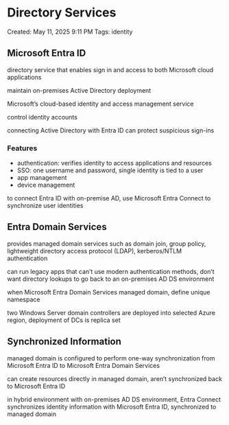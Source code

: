 # Directory Services

Created: May 11, 2025 9:11 PM
Tags: identity

## Microsoft Entra ID

directory service that enables sign in and access to both Microsoft cloud applications

maintain on-premises Active Directory deployment

Microsoft’s cloud-based identity and access management service

control identity accounts

connecting Active Directory with Entra ID can protect suspicious sign-ins

### Features

- authentication: verifies identity to access applications and resources
- SSO: one username and password, single identity is tied to a user
- app management
- device management

to connect Entra ID with on-premise AD, use Microsoft Entra Connect to synchronize user identities

## Entra Domain Services

provides managed domain services such as domain join, group policy, lightweight directory access protocol (LDAP), kerberos/NTLM authentication

can run legacy apps that can’t use modern authentication methods, don’t want directory lookups to go back to an on-premises AD DS environment

when Microsoft Entra Domain Services managed domain, define unique namespace

two Windows Server domain controllers are deployed into selected Azure region, deployment of DCs is replica set

## Synchronized Information

managed domain is configured to perform one-way synchronization from Microsoft Entra ID to Microsoft Entra Domain Services

can create resources directly in managed domain, aren’t synchronized back to Microsoft Entra ID

in hybrid environment with on-premises AD DS environment, Entra Connect synchronizes identity information with Microsoft Entra ID, synchronized to managed domain